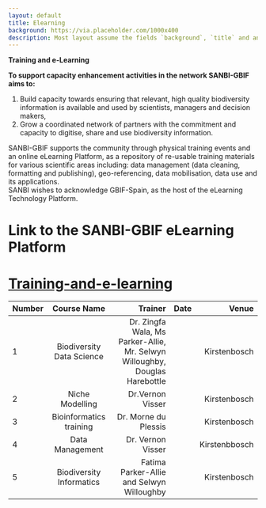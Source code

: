 ```yaml
---
layout: default
title: Elearning
background: https://via.placeholder.com/1000x400
description: Most layout assume the fields `background`, `title` and an optional `description`
---
```


**Training and e-Learning**

**To support capacity enhancement activities in the network SANBI-GBIF aims to:** 

1. Build capacity towards ensuring that relevant, high quality biodiversity information is
available and used by scientists, managers and decision makers,
2. Grow a coordinated network of partners with the commitment and capacity to
digitise, share and use biodiversity information.

SANBI-GBIF supports the community through physical training events and an online eLearning Platform, as a repository of re-usable training materials for various
scientific areas including: data management (data cleaning, formatting and publishing), geo-referencing, data mobilisation, data use and its applications.  
SANBI wishes to acknowledge GBIF-Spain, as the host of the eLearning Technology Platform. 

# Link to the SANBI-GBIF eLearning Platform  
# [Training-and-e-learning](https://elearning.gbif.es)             
| Number|Course Name|Trainer|Date| Venue|
| :------- | :-----: | ----: | :------: | --: |
|1|Biodiversity Data Science|Dr. Zingfa Wala, Ms Parker-Allie, Mr. Selwyn Willoughby, Douglas Harebottle| |Kirstenbosch|
|2|Niche Modelling|Dr.Vernon Visser| |Kirstenbosch|
|3|Bioinformatics training|Dr. Morne du Plessis| |Kirstenbosch|
|4|Data Management|Dr. Vernon Visser|| Kirstenbbosch| 
|5|Biodiversity Informatics|Fatima Parker-Allie and Selwyn Willoughby| |Kirstenbosch|

